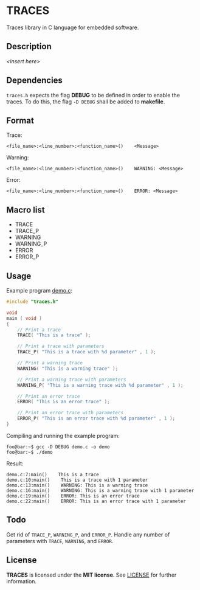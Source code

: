 # TRACES
Traces library in C language for embedded software.


## Description

_\<insert here\>_


## Dependencies

`traces.h` expects the flag **DEBUG** to be defined in order to enable the traces. To do this, the flag `-D DEBUG` shall be added to **makefile**.


## Format

Trace:
```
<file_name>:<line_number>:<function_name>()    <Message>
```

Warning:
```
<file_name>:<line_number>:<function_name>()    WARNING: <Message>
```

Error:
```
<file_name>:<line_number>:<function_name>()    ERROR: <Message>
```


## Macro list

* TRACE
* TRACE_P
* WARNING
* WARNING_P
* ERROR
* ERROR_P


## Usage

Example program [demo.c](demo.c):
```c
#include "traces.h"

void
main ( void )
{
    // Print a trace
    TRACE( "This is a trace" );

    // Print a trace with parameters
    TRACE_P( "This is a trace with %d parameter" , 1 );

    // Print a warning trace
    WARNING( "This is a warning trace" );

    // Print a warning trace with parameters
    WARNING_P( "This is a warning trace with %d parameter" , 1 );

    // Print an error trace
    ERROR( "This is an error trace" );

    // Print an error trace with parameters
    ERROR_P( "This is an error trace with %d parameter" , 1 );
}
```

Compiling and running the example program:
```console
foo@bar:~$ gcc -D DEBUG demo.c -o demo
foo@bar:~$ ./demo
```

Result:
```
demo.c:7:main()    This is a trace
demo.c:10:main()    This is a trace with 1 parameter
demo.c:13:main()    WARNING: This is a warning trace
demo.c:16:main()    WARNING: This is a warning trace with 1 parameter
demo.c:19:main()    ERROR: This is an error trace
demo.c:22:main()    ERROR: This is an error trace with 1 parameter
```


## Todo

Get rid of `TRACE_P`, `WARNING_P`, and `ERROR_P`. Handle any number of parameters with `TRACE`, `WARNING`, and `ERROR`.


## License

**TRACES** is licensed under the **MIT license**. See [LICENSE](LICENSE) for further information.
